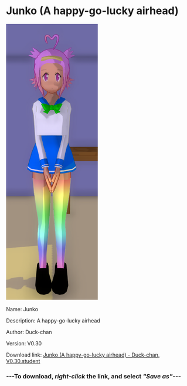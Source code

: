 # Junko (A happy-go-lucky airhead)

<img src = "https://raw.githubusercontent.com/Arbiter1223/Daigaku-Gurashi-Custom-Students/master/Students/Files/Junko%20(A%20happy-go-lucky%20airhead).png">

Name: Junko

Description: A happy-go-lucky airhead

Author: Duck-chan

Version: V0.30

Download link: <a href="https://raw.githubusercontent.com/Arbiter1223/Daigaku-Gurashi-Custom-Students/master/Students/Files/Junko%20(A%20happy-go-lucky%20airhead)%20-%20Duck-chan%2C%20V0.30.student">Junko (A happy-go-lucky airhead) - Duck-chan, V0.30.student</a>

### ---**To download, _right-click_ the link, and select _"Save as"_**---
